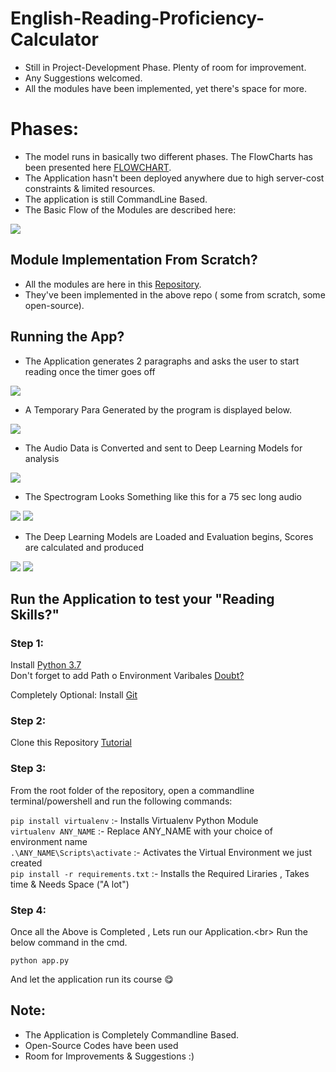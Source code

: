 # English-Reading-Proficiency-Calculator
- Still in Project-Development Phase. Plenty of room for improvement. <br/>
- Any Suggestions welcomed.
- All the modules have been implemented, yet there's space for more. 

# Phases:

- The model runs in basically two different phases. The FlowCharts has been presented here [FLOWCHART](https://github.com/reekithak/English-Reading-Proficiency-Calculator/tree/master/Modules/Temp_file).
- The Application hasn't been deployed anywhere due to high server-cost constraints & limited resources.
- The application is still CommandLine Based.
- The Basic Flow of the Modules are described here:

<img src="https://github.com/reekithak/English-Proficiency-Tester-Modules/blob/master/Images/ERPC.jpg">


## Module Implementation From Scratch?
- All the modules are here in this [Repository](https://github.com/reekithak/English-Proficiency-Tester-Modules).
- They've been implemented in the above repo ( some from scratch, some open-source).

## Running the App?
- The Application generates 2 paragraphs and asks the user to start reading once the timer goes off
<img src="https://github.com/reekithak/English-Proficiency-Tester-Modules/blob/master/Images/1.JPG">



- A Temporary Para Generated by the program is displayed below.
<img src="https://github.com/reekithak/English-Proficiency-Tester-Modules/blob/master/Images/2.JPG">



- The Audio Data is Converted and sent to Deep Learning Models for analysis
<img src="https://github.com/reekithak/English-Proficiency-Tester-Modules/blob/master/Images/4.JPG">



- The Spectrogram Looks Something like this for a 75 sec long audio
<img src="https://github.com/reekithak/English-Proficiency-Tester-Modules/blob/master/Images/5a.JPG">
<img src="https://github.com/reekithak/English-Proficiency-Tester-Modules/blob/master/Images/5.jpg">



- The Deep Learning Models are Loaded and Evaluation begins, Scores are calculated and produced
<img src="https://github.com/reekithak/English-Proficiency-Tester-Modules/blob/master/Images/6.JPG">
<img src="https://github.com/reekithak/English-Proficiency-Tester-Modules/blob/master/Images/7.JPG">




## Run the Application to test your "Reading Skills?"

### Step 1:
Install [Python 3.7](https://www.python.org/downloads/release/python-370/)  
Don't forget to add Path o Environment Varibales [Doubt?](https://www.educative.io/edpresso/how-to-add-python-to-path-variable-in-windows)

Completely Optional:
Install [Git](https://git-scm.com/downloads)

### Step 2:
Clone this Repository [Tutorial](https://www.youtube.com/watch?v=O72FWNeO-xY)

### Step 3:
From the root folder of the repository, open a commandline terminal/powershell and run the following commands:<br />

`pip install virtualenv` :- Installs Virtualenv Python Module<br />
`virtualenv ANY_NAME` :- Replace ANY_NAME with your choice of environment name<br />
`.\ANY_NAME\Scripts\activate` :- Activates the Virtual Environment we just created<br />
`pip install -r requirements.txt` :- Installs the Required Liraries , Takes time & Needs Space ("A lot")<br />

### Step 4:
Once all the Above is Completed , Lets run our Application.<br\>
Run the below command in the cmd.

`python app.py`



And let the application run its course 😋


## Note:
- The Application is Completely Commandline Based.
- Open-Source Codes have been used
- Room for Improvements & Suggestions :) 
